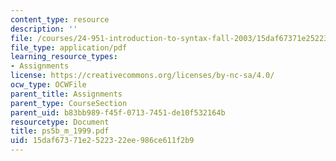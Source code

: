 ```yaml
---
content_type: resource
description: ''
file: /courses/24-951-introduction-to-syntax-fall-2003/15daf67371e2522322ee986ce611f2b9_ps5b_m_1999.pdf
file_type: application/pdf
learning_resource_types:
- Assignments
license: https://creativecommons.org/licenses/by-nc-sa/4.0/
ocw_type: OCWFile
parent_title: Assignments
parent_type: CourseSection
parent_uid: b83bb989-f45f-0713-7451-de10f532164b
resourcetype: Document
title: ps5b_m_1999.pdf
uid: 15daf673-71e2-5223-22ee-986ce611f2b9
---
```


